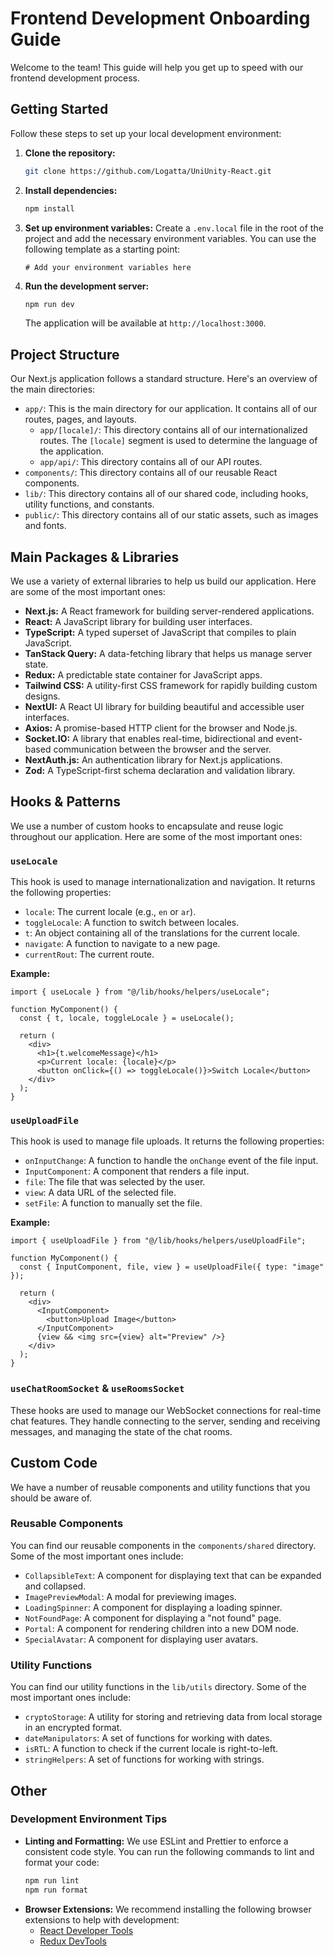 # Frontend Development Onboarding Guide

Welcome to the team! This guide will help you get up to speed with our frontend development process.

## Getting Started

Follow these steps to set up your local development environment:

1.  **Clone the repository:**
    ```bash
    git clone https://github.com/Logatta/UniUnity-React.git
    ```
2.  **Install dependencies:**
    ```bash
    npm install
    ```
3.  **Set up environment variables:**
    Create a `.env.local` file in the root of the project and add the necessary environment variables. You can use the following template as a starting point:
    ```
    # Add your environment variables here
    ```
4.  **Run the development server:**
    ```bash
    npm run dev
    ```
    The application will be available at `http://localhost:3000`.

## Project Structure

Our Next.js application follows a standard structure. Here's an overview of the main directories:

*   `app/`: This is the main directory for our application. It contains all of our routes, pages, and layouts.
    *   `app/[locale]/`: This directory contains all of our internationalized routes. The `[locale]` segment is used to determine the language of the application.
    *   `app/api/`: This directory contains all of our API routes.
*   `components/`: This directory contains all of our reusable React components.
*   `lib/`: This directory contains all of our shared code, including hooks, utility functions, and constants.
*   `public/`: This directory contains all of our static assets, such as images and fonts.

## Main Packages & Libraries

We use a variety of external libraries to help us build our application. Here are some of the most important ones:

*   **Next.js:** A React framework for building server-rendered applications.
*   **React:** A JavaScript library for building user interfaces.
*   **TypeScript:** A typed superset of JavaScript that compiles to plain JavaScript.
*   **TanStack Query:** A data-fetching library that helps us manage server state.
*   **Redux:** A predictable state container for JavaScript apps.
*   **Tailwind CSS:** A utility-first CSS framework for rapidly building custom designs.
*   **NextUI:** A React UI library for building beautiful and accessible user interfaces.
*   **Axios:** A promise-based HTTP client for the browser and Node.js.
*   **Socket.IO:** A library that enables real-time, bidirectional and event-based communication between the browser and the server.
*   **NextAuth.js:** An authentication library for Next.js applications.
*   **Zod:** A TypeScript-first schema declaration and validation library.

## Hooks & Patterns

We use a number of custom hooks to encapsulate and reuse logic throughout our application. Here are some of the most important ones:

### `useLocale`

This hook is used to manage internationalization and navigation. It returns the following properties:

*   `locale`: The current locale (e.g., `en` or `ar`).
*   `toggleLocale`: A function to switch between locales.
*   `t`: An object containing all of the translations for the current locale.
*   `navigate`: A function to navigate to a new page.
*   `currentRout`: The current route.

**Example:**

```tsx
import { useLocale } from "@/lib/hooks/helpers/useLocale";

function MyComponent() {
  const { t, locale, toggleLocale } = useLocale();

  return (
    <div>
      <h1>{t.welcomeMessage}</h1>
      <p>Current locale: {locale}</p>
      <button onClick={() => toggleLocale()}>Switch Locale</button>
    </div>
  );
}
```

### `useUploadFile`

This hook is used to manage file uploads. It returns the following properties:

*   `onInputChange`: A function to handle the `onChange` event of the file input.
*   `InputComponent`: A component that renders a file input.
*   `file`: The file that was selected by the user.
*   `view`: A data URL of the selected file.
*   `setFile`: A function to manually set the file.

**Example:**

```tsx
import { useUploadFile } from "@/lib/hooks/helpers/useUploadFile";

function MyComponent() {
  const { InputComponent, file, view } = useUploadFile({ type: "image" });

  return (
    <div>
      <InputComponent>
        <button>Upload Image</button>
      </InputComponent>
      {view && <img src={view} alt="Preview" />}
    </div>
  );
}
```

### `useChatRoomSocket` & `useRoomsSocket`

These hooks are used to manage our WebSocket connections for real-time chat features. They handle connecting to the server, sending and receiving messages, and managing the state of the chat rooms.

## Custom Code

We have a number of reusable components and utility functions that you should be aware of.

### Reusable Components

You can find our reusable components in the `components/shared` directory. Some of the most important ones include:

*   `CollapsibleText`: A component for displaying text that can be expanded and collapsed.
*   `ImagePreviewModal`: A modal for previewing images.
*   `LoadingSpinner`: A component for displaying a loading spinner.
*   `NotFoundPage`: A component for displaying a "not found" page.
*   `Portal`: A component for rendering children into a new DOM node.
*   `SpecialAvatar`: A component for displaying user avatars.

### Utility Functions

You can find our utility functions in the `lib/utils` directory. Some of the most important ones include:

*   `cryptoStorage`: A utility for storing and retrieving data from local storage in an encrypted format.
*   `dateManipulators`: A set of functions for working with dates.
*   `isRTL`: A function to check if the current locale is right-to-left.
*   `stringHelpers`: A set of functions for working with strings.

## Other

### Development Environment Tips

*   **Linting and Formatting:** We use ESLint and Prettier to enforce a consistent code style. You can run the following commands to lint and format your code:
    ```bash
    npm run lint
    npm run format
    ```
*   **Browser Extensions:** We recommend installing the following browser extensions to help with development:
    *   [React Developer Tools](https://chrome.google.com/webstore/detail/react-developer-tools/fmkadmapgofadopljbjfkapdkoienihi)
    *   [Redux DevTools](https://chrome.google.com/webstore/detail/redux-devtools/lmhkpmbekcpmknklioeibfkpmmfibljd)
